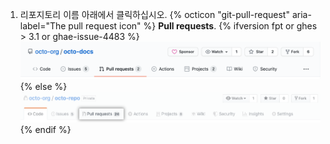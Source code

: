 1. 리포지토리 이름 아래에서 클릭하십시오.
{% octicon "git-pull-request" aria-label="The pull request icon" %} **Pull requests**.
    {% ifversion fpt or ghes > 3.1 or ghae-issue-4483 %}
    ![Issues and pull requests tab selection](/assets/images/help/repository/repo-tabs-pull-requests.png){% else %}
 ![Issues tab](/assets/images/enterprise/3.1/help/repository/repo-tabs-pull-requests.png){% endif %}
